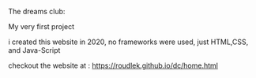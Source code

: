 The dreams club:

My very first project

i created this website in 2020, no frameworks were used, just HTML,CSS, and Java-Script

checkout the website at : https://roudlek.github.io/dc/home.html
